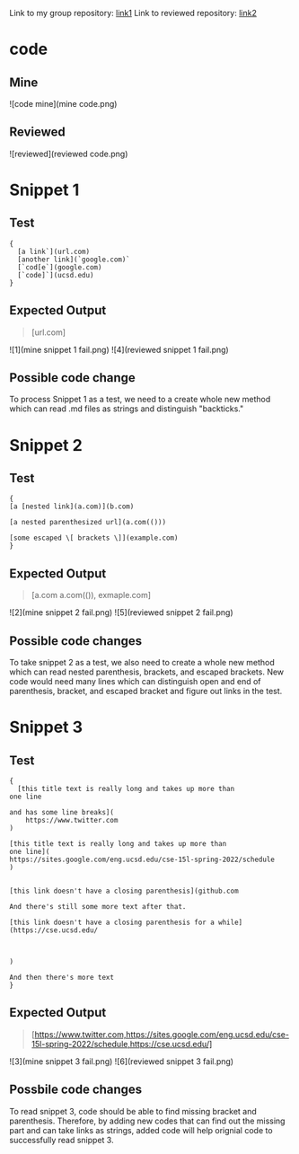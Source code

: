 Link to my group repository: [link1](https://github.com/mikayladalton2/markdown-parser)
Link to reviewed repository: [link2](https://github.com/ezh247467/markdown-parser)



# code 
## Mine
![code mine](mine code.png)

## Reviewed
![reviewed](reviewed code.png)
 

# Snippet 1

## Test

```
{
  [a link`](url.com)
  [another link](`google.com)`
  [`cod[e`](google.com)
  [`code]`](ucsd.edu)
}
```


## Expected Output


> [url.com]


![1](mine snippet 1 fail.png)
![4](reviewed snippet 1 fail.png)

## Possible code change

To process Snippet 1 as a test, we need to a create whole new method which can read .md files as strings and distinguish "backticks." 

# Snippet 2

## Test
```
{
[a [nested link](a.com)](b.com)

[a nested parenthesized url](a.com(()))

[some escaped \[ brackets \]](example.com)
}
```
## Expected Output


> [a.com a.com(()), exmaple.com]

![2](mine snippet 2 fail.png)
![5](reviewed snippet 2 fail.png)

## Possible code changes

To take snippet 2 as a test, we also need to create a whole new method which can read nested parenthesis, brackets, and escaped brackets. New code would need many lines which can distinguish open and end of parenthesis, bracket, and escaped bracket and figure out links in the test. 

# Snippet 3

## Test
```
{
  [this title text is really long and takes up more than 
one line

and has some line breaks](
    https://www.twitter.com
)

[this title text is really long and takes up more than 
one line](
https://sites.google.com/eng.ucsd.edu/cse-15l-spring-2022/schedule
)


[this link doesn't have a closing parenthesis](github.com

And there's still some more text after that.

[this link doesn't have a closing parenthesis for a while](https://cse.ucsd.edu/



)

And then there's more text
}
```

## Expected Output


> [https://www.twitter.com,https://sites.google.com/eng.ucsd.edu/cse-15l-spring-2022/schedule,https://cse.ucsd.edu/]



![3](mine snippet 3 fail.png)
![6](reviewed snippet 3 fail.png)

## Possbile code changes

To read snippet 3, code should be able to find missing bracket and parenthesis. Therefore, by adding new codes that can find out the missing part and can take links as strings, added code will help orignial code to successfully read snippet 3. 


